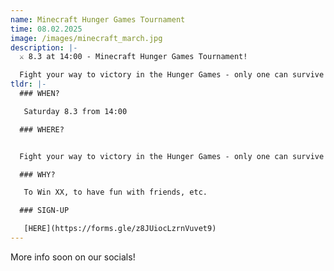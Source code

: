 ```yaml
---
name: Minecraft Hunger Games Tournament
time: 08.02.2025
image: /images/minecraft_march.jpg
description: |-
  ⚔️ 8.3 at 14:00 - Minecraft Hunger Games Tournament!

  Fight your way to victory in the Hunger Games - only one can survive! 🏆🔥
tldr: |-
  ### WHEN?

   Saturday 8.3 from 14:00

  ### WHERE?


  Fight your way to victory in the Hunger Games - only one can survive! 🏆🔥

  ### WHY?

   To Win XX, to have fun with friends, etc.

  ### SIGN-UP

   [HERE](https://forms.gle/z8JUiocLzrnVuvet9)
---
```

More info soon on our socials!
